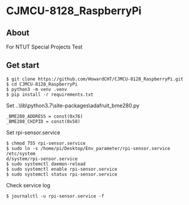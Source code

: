 # CJMCU-8128_RaspberryPi

## About
For NTUT Special Projects Test

## Get start
```
$ git clone https://github.com/HowardCHT/CJMCU-8128_RaspberryPi.git
$ cd CJMCU-8128_RaspberryPi
$ python3 -m venv .venv
$ pip install -r requirements.txt
```

Set ..\lib\python3.7\site-packages\adafruit_bme280.py
```
_BME280_ADDRESS = const(0x76)
_BME280_CHIPID = const(0x58)
```

Set rpi-sensor.service
```
$ chmod 755 rpi-sensor.service
$ sudo ln -s /home/pi/Desktop/Env_parameter/rpi-sensor.service /etc/system
d/system/rpi-sensor.service
$ sudo systemctl daemon-reload
$ sudo systemctl enable rpi-sensor.service
$ sudo systemctl status rpi-sensor.service
```
Check service log
```
$ journalctl -u rpi-sensor.service -f
```
